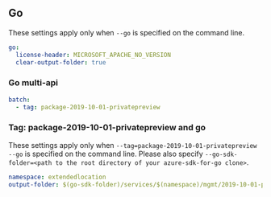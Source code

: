 ## Go

These settings apply only when `--go` is specified on the command line.

```yaml $(go)
go:
  license-header: MICROSOFT_APACHE_NO_VERSION
  clear-output-folder: true
```

### Go multi-api

``` yaml $(go) && $(multiapi)
batch:
  - tag: package-2019-10-01-privatepreview
```

### Tag: package-2019-10-01-privatepreview and go

These settings apply only when `--tag=package-2019-10-01-privatepreview --go` is specified on the command line.
Please also specify `--go-sdk-folder=<path to the root directory of your azure-sdk-for-go clone>`.

```yaml $(tag) == 'package-2019-10-01-privatepreview' && $(go)
namespace: extendedlocation
output-folder: $(go-sdk-folder)/services/$(namespace)/mgmt/2019-10-01-privatepreview/$(namespace)
```
